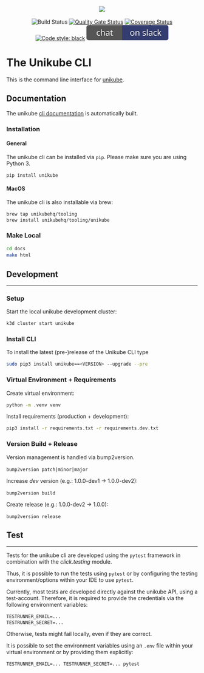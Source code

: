 <p align="center">
  <img src="https://raw.githubusercontent.com/unikubehq/cli/main/logo_cli.png" width="400">
</p>
<p align="center">
    <img alt="Build Status" src="https://github.com/unikubehq/cli/actions/workflows/python-app.yaml/badge.svg">
    <a href="https://sonarcloud.io/dashboard?id=unikubehq_cli"><img alt="Quality Gate Status" src="https://sonarcloud.io/api/project_badges/measure?project=unikubehq_cli&metric=alert_status"></a>
    <a href="https://coveralls.io/github/unikubehq/cli?branch=main"><img alt="Coverage Status" src="https://coveralls.io/repos/github/unikubehq/cli/badge.svg?branch=main"></a>
    <a href="https://github.com/psf/black"><img alt="Code style: black" src="https://img.shields.io/badge/code%20style-black-000000.svg"></a>
    <a href="https://unikubeworkspace.slack.com"><img alt="Unikube Slack Community" src="https://raw.githubusercontent.com/unikubehq/frontend/main/.github/slack.svg"></a>
</p>

# The Unikube CLI

This is the command line interface for [unikube][link_unikube].

## Documentation

The unikube [cli documentation][link_unikube_cli_documentation] is automatically built.

### Installation

#### General

The unikube cli can be installed via `pip`. Please make sure you are using Python 3.

```shell
pip install unikube
```

#### MacOS

The unikube cli is also installable via brew:

```shell
brew tap unikubehq/tooling
brew install unikubehq/tooling/unikube
```

### Make Local

```bash
cd docs
make html
```

## Development

---

### Setup

Start the local unikube development cluster:

```bash
k3d cluster start unikube
```

### Install CLI

To install the latest (pre-)release of the Unikube CLI type

```bash
sudo pip3 install unikube==<VERSION> --upgrade --pre
```

### Virtual Environment + Requirements

Create virtual environment:

```bash
python -m .venv venv
```

Install requirements (production + development):

```bash
pip3 install -r requirements.txt -r requirements.dev.txt
```

### Version Build + Release

Version management is handled via bump2version.

`bump2version patch|minor|major`

Increase _dev_ version (e.g.: 1.0.0-dev1 -> 1.0.0-dev2):

`bump2version build`

Create release (e.g.: 1.0.0-dev2 -> 1.0.0):

`bump2version release`

## Test

---

Tests for the unikube cli are developed using the `pytest` framework in combination with the _click.testing_ module.

Thus, it is possible to run the tests using `pytest` or by configuring the testing environment/options within your IDE to use `pytest`.

Currently, most tests are developed directly against the unikube API, using a test-account. Therefore, it is required to provide the credentials via the following environment variables:

```
TESTRUNNER_EMAIL=...
TESTRUNNER_SECRET=...
```

Otherwise, tests might fail locally, even if they are correct.

It is possible to set the environment variables using an `.env` file within your virtual environment or by providing them explicitly:

```
TESTRUNNER_EMAIL=... TESTRUNNER_SECRET=... pytest
```

[link_unikube]: https://unikube.io
[link_unikube_cli_documentation]: https://cli.unikube.io
